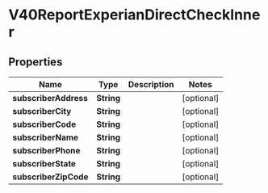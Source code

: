

# V40ReportExperianDirectCheckInner


## Properties

| Name | Type | Description | Notes |
|------------ | ------------- | ------------- | -------------|
|**subscriberAddress** | **String** |  |  [optional] |
|**subscriberCity** | **String** |  |  [optional] |
|**subscriberCode** | **String** |  |  [optional] |
|**subscriberName** | **String** |  |  [optional] |
|**subscriberPhone** | **String** |  |  [optional] |
|**subscriberState** | **String** |  |  [optional] |
|**subscriberZipCode** | **String** |  |  [optional] |



